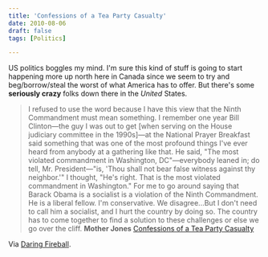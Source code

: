 ```yaml
---
title: 'Confessions of a Tea Party Casualty'
date: 2010-08-06
draft: false
tags: [Politics]

---
```


US politics boggles my mind. I'm sure this kind of stuff is going to start happening more up north here in Canada since we seem to try and beg/borrow/steal the worst of what America has to offer. But there's some **seriously crazy** folks down there in the _United_ States.

> I refused to use the word because I have this view that the Ninth Commandment must mean something. I remember one year Bill Clinton—the guy I was out to get \[when serving on the House judiciary committee in the 1990s\]—at the National Prayer Breakfast said something that was one of the most profound things I've ever heard from anybody at a gathering like that. He said, "The most violated commandment in Washington, DC"—everybody leaned in; do tell, Mr. President—"is, 'Thou shall not bear false witness against thy neighbor.'" I thought, "He's right. That is the most violated commandment in Washington." For me to go around saying that Barack Obama is a socialist is a violation of the Ninth Commandment. He is a liberal fellow. I'm conservative. We disagree...But I don't need to call him a socialist, and I hurt the country by doing so. The country has to come together to find a solution to these challenges or else we go over the cliff. **Mother Jones** [Confessions of a Tea Party Casualty](http://motherjones.com/politics/2010/08/bob-inglis-tea-party-casualty)

Via [Daring Fireball](http://motherjones.com/politics/2010/08/bob-inglis-tea-party-casualty).